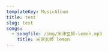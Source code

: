 ```yaml
---
templateKey: MusicAlbum
title: test
slug: test
songs:
  - songfile: /img/米津玄師-lemon.mp3
    title: 米津玄師 lemon
---
```


